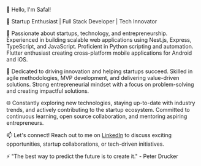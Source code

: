 👋 Hello, I'm Safal!

💼 Startup Enthusiast | Full Stack Developer | Tech Innovator

🚀 Passionate about startups, technology, and entrepreneurship. Experienced in building scalable web applications using Nest.js, Express, TypeScript, and JavaScript. Proficient in Python scripting and automation. Flutter enthusiast creating cross-platform mobile applications for Android and iOS.

🌱 Dedicated to driving innovation and helping startups succeed. Skilled in agile methodologies, MVP development, and delivering value-driven solutions. Strong entrepreneurial mindset with a focus on problem-solving and creating impactful solutions.

🌐 Constantly exploring new technologies, staying up-to-date with industry trends, and actively contributing to the startup ecosystem. Committed to continuous learning, open source collaboration, and mentoring aspiring entrepreneurs.

📫 Let's connect! Reach out to me on [LinkedIn](https://www.linkedin.com/in/safal-neupane-492715206/) to discuss exciting opportunities, startup collaborations, or tech-driven initiatives.

⚡️ "The best way to predict the future is to create it." - Peter Drucker
